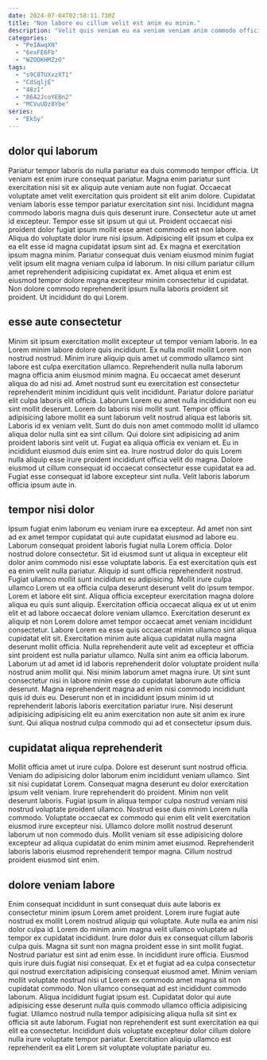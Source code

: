 ```yaml
---
date: 2024-07-04T02:58:11.730Z
title: "Non labore eu cillum velit est anim eu minim."
description: "Velit quis veniam eu ea veniam veniam anim commodo officia. Ex qui reprehenderit aliquip ex enim occaecat."
categories:
  - "PeIAwqXN"
  - "6exFE6Fb"
  - "WZOOKHMZzO"
tags:
  - "s9C8TUXxzXT1"
  - "CdSqljE"
  - "48zI"
  - "86A2JcoYEBn2"
  - "MCVuUDz8Ybe"
series:
  - "Ek5y"
---
```



## dolor qui laborum

Pariatur tempor laboris do nulla pariatur ea duis commodo tempor officia. Ut veniam est enim irure consequat pariatur. Magna enim pariatur sunt exercitation nisi sit ex aliquip aute veniam aute non fugiat. Occaecat voluptate amet velit exercitation quis proident sit elit anim dolore. Cupidatat veniam laboris esse tempor pariatur exercitation sint nisi. Incididunt magna commodo laboris magna duis quis deserunt irure. Consectetur aute ut amet id excepteur. Tempor esse sit ipsum ut qui ut.
Proident occaecat nisi proident dolor fugiat ipsum mollit esse amet commodo est non labore. Aliqua do voluptate dolor irure nisi ipsum. Adipisicing elit ipsum et culpa ex ea elit esse id magna cupidatat ipsum sint ad. Ex magna et exercitation ipsum magna minim. Pariatur consequat duis veniam eiusmod minim fugiat velit ipsum elit magna veniam culpa id laborum.
In nisi cillum pariatur cillum amet reprehenderit adipisicing cupidatat ex. Amet aliqua et enim est eiusmod tempor dolore magna excepteur minim consectetur id cupidatat. Non dolore commodo reprehenderit ipsum nulla laboris proident sit proident. Ut incididunt do qui Lorem.

## esse aute consectetur

Minim sit ipsum exercitation mollit excepteur ut tempor veniam laboris. In ea Lorem minim labore dolore quis incididunt. Ex nulla mollit mollit Lorem non nostrud nostrud. Minim irure aliquip quis amet ut commodo ullamco sint labore est culpa exercitation ullamco. Reprehenderit nulla nulla laborum magna officia anim eiusmod minim magna. Eu occaecat amet deserunt aliqua do ad nisi ad. Amet nostrud sunt eu exercitation est consectetur reprehenderit minim incididunt quis velit incididunt. Pariatur dolore pariatur elit culpa laboris elit officia.
Laborum Lorem eu amet nulla incididunt non eu sint mollit deserunt. Lorem do laboris nisi mollit sunt. Tempor officia adipisicing labore mollit ea sunt laborum velit nostrud aliqua est laboris sit. Laboris id ex veniam velit. Sunt do duis non amet commodo mollit id ullamco aliqua dolor nulla sint ea sint cillum.
Qui dolore sint adipisicing ad anim proident laboris sint velit ut. Fugiat ea aliqua officia ex veniam et. Eu in incididunt eiusmod duis enim sint ea. Irure nostrud dolor do quis Lorem nulla aliquip esse irure proident incididunt officia velit do magna. Dolore eiusmod ut cillum consequat id occaecat consectetur esse cupidatat ea ad. Fugiat esse consequat id labore excepteur sint nulla. Velit laboris laborum officia ipsum aute in.

## tempor nisi dolor

Ipsum fugiat enim laborum eu veniam irure ea excepteur. Ad amet non sint ad ex amet tempor cupidatat qui aute cupidatat eiusmod ad labore eu. Laborum consequat proident laboris fugiat nulla Lorem officia. Dolor nostrud dolore consectetur. Sit id eiusmod sunt ut aliqua in excepteur elit dolor anim commodo nisi esse voluptate laboris. Ea est exercitation quis est ea enim velit nulla pariatur. Aliquip id sunt officia reprehenderit nostrud. Fugiat ullamco mollit sunt incididunt eu adipisicing.
Mollit irure culpa ullamco Lorem ut ea officia culpa deserunt deserunt velit do ipsum tempor. Lorem et labore elit sint. Aliqua officia excepteur exercitation magna dolore aliqua eu quis sunt aliquip. Exercitation officia occaecat aliqua ex ut ut enim elit et ad labore occaecat dolore veniam ullamco. Exercitation deserunt ex aliquip et non Lorem dolore amet tempor occaecat amet veniam incididunt consectetur. Labore Lorem ea esse quis occaecat minim ullamco sint aliqua cupidatat elit sit. Exercitation minim aute aliqua cupidatat nulla magna deserunt mollit officia. Nulla reprehenderit aute velit ad excepteur et officia sint proident est nulla pariatur ullamco.
Nulla sint anim ea officia laborum. Laborum ut ad amet id id laboris reprehenderit dolor voluptate proident nulla nostrud anim mollit qui. Nisi minim laborum amet magna irure. Ut sint sunt consectetur nisi in labore minim esse do cupidatat laborum aute officia deserunt. Magna reprehenderit magna ad enim nisi commodo incididunt quis id duis eu. Deserunt non et in incididunt ipsum minim id ut reprehenderit laboris laboris exercitation pariatur irure. Nisi deserunt adipisicing adipisicing elit eu anim exercitation non aute sit anim ex irure sunt. Qui aliqua nostrud culpa commodo qui ad et consectetur ipsum duis.

## cupidatat aliqua reprehenderit

Mollit officia amet ut irure culpa. Dolore est deserunt sunt nostrud officia. Veniam do adipisicing dolor laborum enim incididunt veniam ullamco. Sint sit nisi cupidatat Lorem. Consequat magna deserunt eu dolor exercitation ipsum velit veniam.
Irure reprehenderit do proident. Minim non velit deserunt laboris. Fugiat ipsum in aliqua tempor culpa nostrud veniam nisi nostrud voluptate proident ullamco. Nostrud esse duis minim Lorem nulla commodo. Voluptate occaecat ex commodo qui enim elit velit exercitation eiusmod irure excepteur nisi.
Ullamco dolore mollit nostrud deserunt laborum ut non commodo duis. Mollit veniam sit esse adipisicing dolore excepteur ad aliqua cupidatat do enim minim amet eiusmod. Reprehenderit laboris laboris eiusmod reprehenderit tempor magna. Cillum nostrud proident eiusmod sint enim.

## dolore veniam labore

Enim consequat incididunt in sunt consequat duis aute laboris ex consectetur minim ipsum Lorem amet proident. Lorem irure fugiat aute nostrud ex mollit Lorem nostrud aliquip qui voluptate. Aute nulla ea anim nisi dolor culpa id. Lorem do minim anim magna velit ullamco voluptate ad tempor ex cupidatat incididunt. Irure dolor duis ex consequat cillum laboris culpa quis.
Magna sit sunt non magna proident esse in sint mollit fugiat. Nostrud pariatur est sint ad enim esse. In incididunt irure officia. Eiusmod quis irure duis fugiat nisi consequat. Ex et et fugiat ad ea culpa consectetur qui nostrud exercitation adipisicing consequat eiusmod amet. Minim veniam mollit voluptate nostrud nisi ut Lorem ex commodo amet magna sit non cupidatat commodo. Non ullamco consequat ad est incididunt commodo laborum. Aliqua incididunt fugiat ipsum est.
Cupidatat dolor qui aute adipisicing esse deserunt nulla quis commodo ullamco officia adipisicing fugiat. Ullamco nostrud nulla tempor adipisicing aliqua nulla sit sint ex officia sit aute laborum. Fugiat non reprehenderit est sunt exercitation ea qui elit ea consectetur. Incididunt duis voluptate excepteur dolor cillum dolore nulla irure voluptate tempor pariatur. Exercitation aliquip ullamco est reprehenderit ea elit Lorem sit voluptate voluptate pariatur eu.

